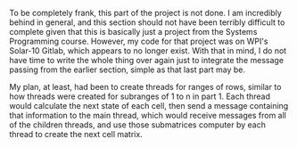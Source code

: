 To be completely frank, this part of the project is not done. I am incredibly 
behind in general, and this section should not have been terribly difficult to 
complete given that this is basically just a project from the Systems
Programming course. However, my code for that project was on WPI's Solar-10
Gitlab, which appears to no longer exist. With that in mind, I do not have time
to write the whole thing over again just to integrate the message passing from
the earlier section, simple as that last part may be.

My plan, at least, had been to create threads for ranges of rows, similar to
how threads were created for subranges of 1 to n in part 1. Each thread would
calculate the next state of each cell, then send a message containing that
information to the main thread, which would receive messages from all of the
children threads, and use those submatrices computer by each thread to create
the next cell matrix.